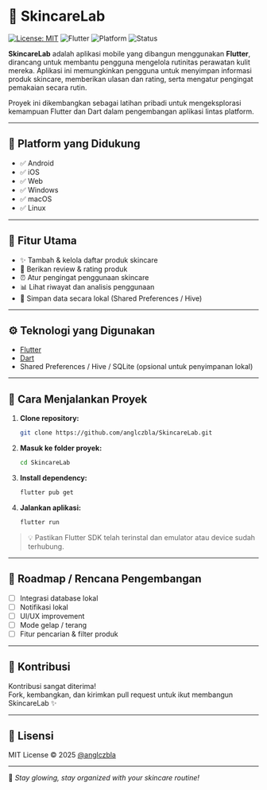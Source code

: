 # 🌿 SkincareLab

[![License: MIT](https://img.shields.io/badge/License-MIT-green.svg)](https://opensource.org/licenses/MIT)
![Flutter](https://img.shields.io/badge/Built_with-Flutter-blue)
![Platform](https://img.shields.io/badge/Platform-Android%20%7C%20iOS%20%7C%20Web-informational)
![Status](https://img.shields.io/badge/Status-In%20Progress-yellow)

**SkincareLab** adalah aplikasi mobile yang dibangun menggunakan **Flutter**, dirancang untuk membantu pengguna mengelola rutinitas perawatan kulit mereka. Aplikasi ini memungkinkan pengguna untuk menyimpan informasi produk skincare, memberikan ulasan dan rating, serta mengatur pengingat pemakaian secara rutin.

Proyek ini dikembangkan sebagai latihan pribadi untuk mengeksplorasi kemampuan Flutter dan Dart dalam pengembangan aplikasi lintas platform.

---

## 📱 Platform yang Didukung

- ✅ Android  
- ✅ iOS  
- ✅ Web  
- ✅ Windows  
- ✅ macOS  
- ✅ Linux  

---

## 🧪 Fitur Utama

- ✨ Tambah & kelola daftar produk skincare
- 📝 Berikan review & rating produk
- ⏰ Atur pengingat penggunaan skincare
- 📊 Lihat riwayat dan analisis penggunaan
- 💾 Simpan data secara lokal (Shared Preferences / Hive)

---

## ⚙️ Teknologi yang Digunakan

- [Flutter](https://flutter.dev/)
- [Dart](https://dart.dev/)
- Shared Preferences / Hive / SQLite (opsional untuk penyimpanan lokal)

---

## 🚀 Cara Menjalankan Proyek

1. **Clone repository:**

   ```bash
   git clone https://github.com/anglczbla/SkincareLab.git
   ```

2. **Masuk ke folder proyek:**

   ```bash
   cd SkincareLab
   ```

3. **Install dependency:**

   ```bash
   flutter pub get
   ```

4. **Jalankan aplikasi:**

   ```bash
   flutter run
   ```

> 💡 Pastikan Flutter SDK telah terinstal dan emulator atau device sudah terhubung.

---

## 📌 Roadmap / Rencana Pengembangan

- [ ] Integrasi database lokal
- [ ] Notifikasi lokal
- [ ] UI/UX improvement
- [ ] Mode gelap / terang
- [ ] Fitur pencarian & filter produk

---


## 🤝 Kontribusi

Kontribusi sangat diterima!  
Fork, kembangkan, dan kirimkan pull request untuk ikut membangun SkincareLab ✨

---

## 📄 Lisensi

MIT License © 2025 [@anglczbla](https://github.com/anglczbla)

---

🌟 _Stay glowing, stay organized with your skincare routine!_
